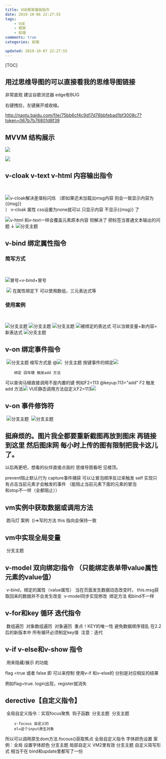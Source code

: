 ```yaml
---
title: VUE框架基础指令
date: 2019-10-06 22:27:55
tags:
    - VUE
    - 框架
    - 前端
comments: true
categories: 前端

updated: 2019-10-07 22:27:55
---
```


[TOC]



## 用过思维导图的可以直接看我的思维导图链接 

非常直观   建议谷歌浏览器  edge有BUG

右键拽拉，左键展开或收缩。

http://naotu.baidu.com/file/75bb6cf4c9d17d76bbfebad1bf3008c7?token=067b7b76801d8f39

## MVVM 结构展示

![](https://i.loli.net/2019/10/16/NVOaphqBFKzQDel.png)

![](https://i.loli.net/2019/10/16/UAKynjEgZ4HckGP.png)

## v-cloak   v-text   v-html   内容输出指令

​	

![](https://i.loli.net/2019/10/16/V7lL2NRJAfpHjx5.png)v-cloak解决差值标闪烁
（即如果还未加载出msg内容 则会一致显示内容为 {{msg}}  
）
v-cloak 属性 css设置为none就可以 只显示内容 不显示{{msg}}  了 
	

![](https://i.loli.net/2019/10/16/tPodCgBEyhDM1zx.png)v-html 和v-text一样会覆盖元素原本内容
 但解决了 把标签当普通文本输出的问题 ↓
	![](https://i.loli.net/2019/10/16/Ch1y3AUwcGg9ioq.png)分支主题

## v-bind  绑定属性指令

### 	简写方式

​		

![](https://i.loli.net/2019/10/16/eyYT3ZAB71ntgHh.png)冒号=v-bind+冒号

​	![](https://i.loli.net/2019/10/16/xiRGotZP2AQ8vTr.png)	在属性绑定下 可以使用数组，三元表达式等

### 	使用案例

​		

![](https://i.loli.net/2019/10/16/gVN9XzW3eYmHnwi.png)分支主题
		![](https://i.loli.net/2019/10/16/7yOUEmWagrATMdZ.png)分支主题
		![](https://i.loli.net/2019/10/16/Bfk5SgsJFGyvVtZ.png)分支主题
		![](https://i.loli.net/2019/10/16/gc6FndCymGWMSUO.png)被绑定的表达式 可以当做变量+新内容=新表达式
		![](https://i.loli.net/2019/10/16/ukvZUqetiaVNRKW.png)分支主题

## v-on 绑定事件指令

​	![](https://i.loli.net/2019/10/16/tCYio7OaGlTZLm8.png)分支主题
​	缩写方式是   @![](https://i.loli.net/2019/10/16/eE3QtAHNlF9LuTi.png)
​	分支主题
​	按键事件的绑定![](https://i.loli.net/2019/10/16/vjUfS8ezrNnwhRg.png)
​		 

		绑定 回车键 触发add 方法
可以查询马植直接调用不是内置的键
例如F2=113 
@keyup.113="add"
F2 触发add 方法![](https://i.loli.net/2019/10/16/ZV2iYdz4p3ToLPq.png)![]()
		VUE静态调用方法自定义F2=113![](https://i.loli.net/2019/10/16/15AtxRK2pmnrbW3.png)

## v-on 事件修饰符

​	![分支主题](https://i.loli.net/2019/10/16/X1cT4AOt9DCUhuP.png)
​	![分支主题](http://kityminder-img.gz.bcebos.com/72c85f21ca7af1fb1c93c22858328e327a785147)
​	

## 挺麻烦的。图片我全都要重新截图再放到图床 再链接到这里 然后图床网 每小时上传的图有限制把我卡这儿了。

以后再更吧，想看的伙伴直接点我的 思维导图看吧 见楼顶。





prevent阻止默认行为
	capture事件捕获  可以让冒泡顺序反过来触发
	self 实现只有点击当前元素才会触发的事件
（能阻止当前元素下面的元素的冒泡  
和stop不一样（全都阻止））

## vm实例中获取数据或调用方法

​	跑马灯 案例
​	()=>写的方法 
this 指向会保持一致

## 

## vm中实现全局变量

​	分支主题

## v-model 双向绑定l指令 （只能绑定表单带value属性元素的value值）

​	v-bind，绑定的属性（value属性）  当在页面发生数据动态改变时，
this.msg获取回来的数据并不会发生改变
​	v-model同步实现修改
​	绑定方法 和bind不一样

## v-for和key  循环 迭代指令

​	数组遍历
​	对象数组遍历
​	对象遍历
​	重点！KEY的唯一性 避免数据顺序错乱
在2.2后的新版本中 所有循环必须制定key值
​	注意：迭代

## v-if v-else和v-show 指令

​	用来隐藏/展示   的功能

flag =true 或者 false 即 可以来控制
	使用v-if
和v-else的 分别是对应相反的结果

例如flag=true.
login出现，register就消失

## derective【自定义指令】

​	全局自定义指令：实现focus聚焦
​		钩子函数
​			分支主题
​			分支主题
​			 

		v-focous 自定义的
		el=这个input原生对象
所以可以调用原生dom方法.focous()获取焦点
	全局自定义指令 字体颜色设置
		案例：全局 设置字体颜色
		分支主题
	局部自定义
		VM2里有效
		分支主题
	自定义简写形式
		相当于在  bind和update里都写了一份